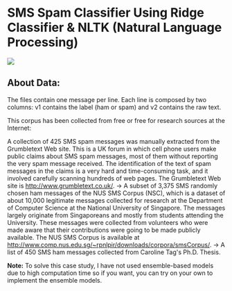 # SMS Spam Classifier Using Ridge Classifier & NLTK (Natural Language Processing)

<img src = "https://encrypted-tbn0.gstatic.com/images?q=tbn:ANd9GcQUXi3mkDlIZMmaGJzZVQnEEC535eNtp3WbO5HzZMxhCcUwucLo">


## About Data:
The files contain one message per line. Each line is composed by two columns: v1 contains the label (ham or spam) and v2 contains the raw text.

This corpus has been collected from free or free for research sources at the Internet:

A collection of 425 SMS spam messages was manually extracted from the Grumbletext Web site. This is a UK forum in which cell phone users make public claims about SMS spam messages, most of them without reporting the very spam message received. The identification of the text of spam messages in the claims is a very hard and time-consuming task, and it involved carefully scanning hundreds of web pages. The Grumbletext Web site is http://www.grumbletext.co.uk/. -> A subset of 3,375 SMS randomly chosen ham messages of the NUS SMS Corpus (NSC), which is a dataset of about 10,000 legitimate messages collected for research at the Department of Computer Science at the National University of Singapore. The messages largely originate from Singaporeans and mostly from students attending the University. These messages were collected from volunteers who were made aware that their contributions were going to be made publicly available. The NUS SMS Corpus is available at http://www.comp.nus.edu.sg/~rpnlpir/downloads/corpora/smsCorpus/. -> A list of 450 SMS ham messages collected from Caroline Tag's Ph.D. Thesis.

**Note:** To solve this case study, I have not used ensemble-based models due to high computation time so if you want, you can try on your own to implement the ensemble models.
 

